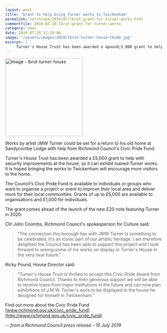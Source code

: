 ```yaml
---
layout: post
title: "Grant to help bring Turner works to Twickenham"
permalink: /archives/2019/07/lbrut-grant-for-turner-works.html
commentfile: 2019-07-20-lbrut-grant-for-turner-works
category: news
date: 2019-07-20 12:29:06
image: "/assets/images/2019/lbrut-turner-house-thumb.jpg"
excerpt: |
     Turner's House Trust has been awarded a &pound;5,000 grant to help with security improvements at the house, so it can exhibit loaned Turner works. It is hoped bringing the works to Twickenham will encourage more visitors to the home.
---
```

<a href="/assets/images/2019/lbrut-turner-house.jpg" title="Click for a larger image"><img src="/assets/images/2019/lbrut-turner-house-thumb.jpg" width="250" alt="Image - lbrut-turner-house"  class="photo right"/></a>

Works by artist JMW Turner could be set for a return to his old home at Sandycombe Lodge with help from Richmond Council's Civic Pride Fund.

Turner's House Trust has been awarded a &pound;5,000 grant to help with security improvements at the house, so it can exhibit loaned Turner works. It is hoped bringing the works to Twickenham will encourage more visitors to the home.

The Council's Civic Pride Fund is available to individuals or groups who want to organise a project or event to improve their local area and deliver more for their local communities. Grants of up to &pound;5,000 are available to organisations and &pound;1,000 for individuals.

The grant comes ahead of the launch of the new &pound;20 note featuring Turner in 2020.

Cllr John Coombs, Richmond Council's spokesperson for Culture said:

> "The connection this borough has with JMW Turner is something to be celebrated, it's an iconic part of our artistic heritage. I am therefore delighted the Council has been able to support this project and I look forward to seeing some of his works on display in Turner's House in the very near future."

Ricky Pound, House Director said:

> "Turner's House Trust is thrilled to accept this Civic Pride Award from Richmond Council. Thanks to their generous support we will be able to receive loans from major institutions in the future and can now plan exhibitions of J.M.W. Turner's work to be displayed in the house he designed for himself in Twickenham."

Find out more about the Civic Pride Fund [www.richmond.gov.uk/civic_pride_fund](http://www.richmond.gov.uk/civic_pride_fund)

<cite>-- from a Richmond Council press release - 15 July 2019</cite>
